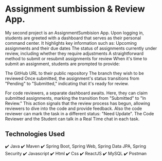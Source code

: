 # Assignment sumbission & Review App.
My second project is an AssignmentSumbision App. Upon logging in, students are greeted with a dashboard that serves as their personal command center. It highlights key information such as:
Upcoming assignments and their due dates
The status of assignments currently under review, including whether they require adjustments
A straightforward method to submit or resubmit assignments for review
When it's time to submit an assignment, students are prompted to provide:

The GitHub URL to their public repository
The branch they wish to be reviewed
Once submitted, the assignment's status transitions from "Pending" to "Submitted," indicating that it's ready for review.

For code reviewers, a separate dashboard awaits. Here, they can claim submitted assignments, marking the transition from "Submitted" to "In Review." This action signals that the review process has begun, allowing reviewers to dive into the code and provide feedback.
Also the code reviewer can mark the task in a different status: "Need Update". The Code Reviewer and the Student can talk in a Real Time chat in each task.

## Technologies Used
✔️ Java
✔️ Maven
✔️ Spring Boot, Spring Web, Spring Data JPA, Spring Security
✔️ Javascript
✔️ Html
✔️ Css
✔️ ReactJS
✔️ MySQL
✔️ Postman
